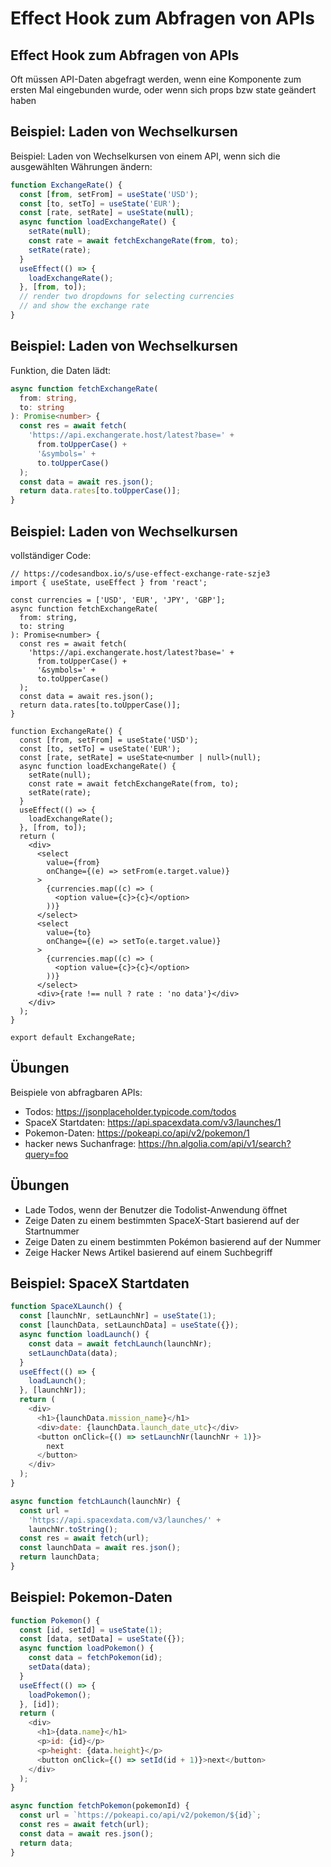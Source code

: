 # Effect Hook zum Abfragen von APIs

## Effect Hook zum Abfragen von APIs

Oft müssen API-Daten abgefragt werden, wenn eine Komponente zum ersten Mal eingebunden wurde, oder wenn sich props bzw state geändert haben

## Beispiel: Laden von Wechselkursen

Beispiel: Laden von Wechselkursen von einem API, wenn sich die ausgewählten Währungen ändern:

```js
function ExchangeRate() {
  const [from, setFrom] = useState('USD');
  const [to, setTo] = useState('EUR');
  const [rate, setRate] = useState(null);
  async function loadExchangeRate() {
    setRate(null);
    const rate = await fetchExchangeRate(from, to);
    setRate(rate);
  }
  useEffect(() => {
    loadExchangeRate();
  }, [from, to]);
  // render two dropdowns for selecting currencies
  // and show the exchange rate
}
```

## Beispiel: Laden von Wechselkursen

Funktion, die Daten lädt:

```ts
async function fetchExchangeRate(
  from: string,
  to: string
): Promise<number> {
  const res = await fetch(
    'https://api.exchangerate.host/latest?base=' +
      from.toUpperCase() +
      '&symbols=' +
      to.toUpperCase()
  );
  const data = await res.json();
  return data.rates[to.toUpperCase()];
}
```

## Beispiel: Laden von Wechselkursen

vollständiger Code:

```tsx
// https://codesandbox.io/s/use-effect-exchange-rate-szje3
import { useState, useEffect } from 'react';

const currencies = ['USD', 'EUR', 'JPY', 'GBP'];
async function fetchExchangeRate(
  from: string,
  to: string
): Promise<number> {
  const res = await fetch(
    'https://api.exchangerate.host/latest?base=' +
      from.toUpperCase() +
      '&symbols=' +
      to.toUpperCase()
  );
  const data = await res.json();
  return data.rates[to.toUpperCase()];
}

function ExchangeRate() {
  const [from, setFrom] = useState('USD');
  const [to, setTo] = useState('EUR');
  const [rate, setRate] = useState<number | null>(null);
  async function loadExchangeRate() {
    setRate(null);
    const rate = await fetchExchangeRate(from, to);
    setRate(rate);
  }
  useEffect(() => {
    loadExchangeRate();
  }, [from, to]);
  return (
    <div>
      <select
        value={from}
        onChange={(e) => setFrom(e.target.value)}
      >
        {currencies.map((c) => (
          <option value={c}>{c}</option>
        ))}
      </select>
      <select
        value={to}
        onChange={(e) => setTo(e.target.value)}
      >
        {currencies.map((c) => (
          <option value={c}>{c}</option>
        ))}
      </select>
      <div>{rate !== null ? rate : 'no data'}</div>
    </div>
  );
}

export default ExchangeRate;
```

## Übungen

Beispiele von abfragbaren APIs:

- Todos: https://jsonplaceholder.typicode.com/todos
- SpaceX Startdaten: https://api.spacexdata.com/v3/launches/1
- Pokemon-Daten: https://pokeapi.co/api/v2/pokemon/1
- hacker news Suchanfrage: https://hn.algolia.com/api/v1/search?query=foo

## Übungen

- Lade Todos, wenn der Benutzer die Todolist-Anwendung öffnet
- Zeige Daten zu einem bestimmten SpaceX-Start basierend auf der Startnummer
- Zeige Daten zu einem bestimmten Pokémon basierend auf der Nummer
- Zeige Hacker News Artikel basierend auf einem Suchbegriff

## Beispiel: SpaceX Startdaten

```js
function SpaceXLaunch() {
  const [launchNr, setLaunchNr] = useState(1);
  const [launchData, setLaunchData] = useState({});
  async function loadLaunch() {
    const data = await fetchLaunch(launchNr);
    setLaunchData(data);
  }
  useEffect(() => {
    loadLaunch();
  }, [launchNr]);
  return (
    <div>
      <h1>{launchData.mission_name}</h1>
      <div>date: {launchData.launch_date_utc}</div>
      <button onClick={() => setLaunchNr(launchNr + 1)}>
        next
      </button>
    </div>
  );
}

async function fetchLaunch(launchNr) {
  const url =
    'https://api.spacexdata.com/v3/launches/' +
    launchNr.toString();
  const res = await fetch(url);
  const launchData = await res.json();
  return launchData;
}
```

## Beispiel: Pokemon-Daten

```js
function Pokemon() {
  const [id, setId] = useState(1);
  const [data, setData] = useState({});
  async function loadPokemon() {
    const data = fetchPokemon(id);
    setData(data);
  }
  useEffect(() => {
    loadPokemon();
  }, [id]);
  return (
    <div>
      <h1>{data.name}</h1>
      <p>id: {id}</p>
      <p>height: {data.height}</p>
      <button onClick={() => setId(id + 1)}>next</button>
    </div>
  );
}

async function fetchPokemon(pokemonId) {
  const url = `https://pokeapi.co/api/v2/pokemon/${id}`;
  const res = await fetch(url);
  const data = await res.json();
  return data;
}
```
